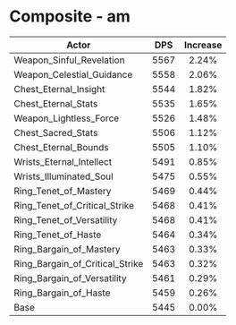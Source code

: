 # Composite - am
| Actor | DPS | Increase |
|---|:---:|:---:|
|Weapon_Sinful_Revelation|5567|2.24%|
|Weapon_Celestial_Guidance|5558|2.06%|
|Chest_Eternal_Insight|5544|1.82%|
|Chest_Eternal_Stats|5535|1.65%|
|Weapon_Lightless_Force|5526|1.48%|
|Chest_Sacred_Stats|5506|1.12%|
|Chest_Eternal_Bounds|5505|1.10%|
|Wrists_Eternal_Intellect|5491|0.85%|
|Wrists_Illuminated_Soul|5475|0.55%|
|Ring_Tenet_of_Mastery|5469|0.44%|
|Ring_Tenet_of_Critical_Strike|5468|0.41%|
|Ring_Tenet_of_Versatility|5468|0.41%|
|Ring_Tenet_of_Haste|5464|0.34%|
|Ring_Bargain_of_Mastery|5463|0.33%|
|Ring_Bargain_of_Critical_Strike|5463|0.32%|
|Ring_Bargain_of_Versatility|5461|0.29%|
|Ring_Bargain_of_Haste|5459|0.26%|
|Base|5445|0.00%|
